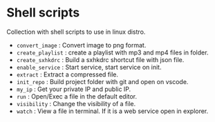 # Shell scripts

Collection with shell scripts to use in linux distro.

- `convert_image`   : Convert image to png format.
- `create_playlist` : create a playlist with mp3 and mp4 files in folder.
- `create_sxhkdrc`  : Build a sxhkdrc shortcut file with json file.
- `enable_service`  : Start service, start service on init.
- `extract`         : Extract a compressed file.
- `init_repo`       : Build project folder with git and open on vscode.
- `my_ip`           : Get your private IP and public IP.
- `run`             : Open/Exec a file in the default editor.
- `visibility`      : Change the visibility of a file.
- `watch`           : View a file in terminal. If it is a web service open in explorer.
